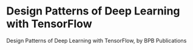 # Design Patterns of Deep Learning with TensorFlow
 Design Patterns of Deep Learning with TensorFlow, by BPB Publications
